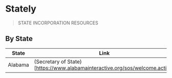 # Stately

> STATE INCORPORATION RESOURCES

## By State


|**State**|**Link**|
|---------|--------|
| Alabama |  (Secretary of State)[https://www.alabamainteractive.org/sos/welcome.action]      |






